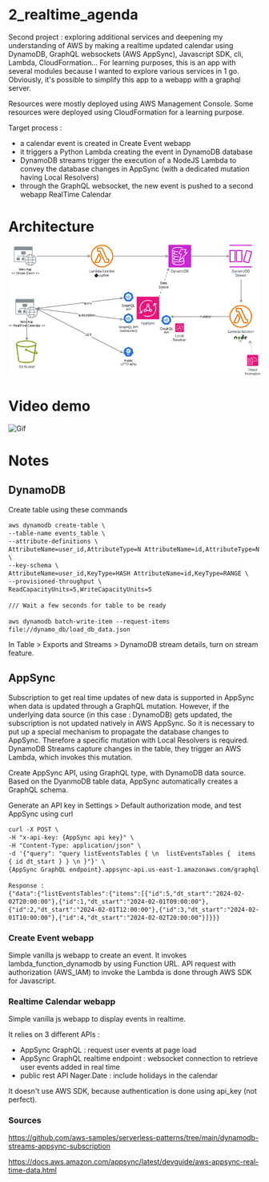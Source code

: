 # 2_realtime_agenda

Second project : exploring additional services and deepening my understanding of AWS by making a realtime updated calendar using DynamoDB, GraphQL websockets (AWS AppSync), Javascript SDK, cli, Lambda, CloudFormation... For learning purposes, this is an app with several modules because I wanted to explore various services in 1 go. Obviously, it's possible to simplify this app to a webapp with a graphql server.

Resources were mostly deployed using AWS Management Console. Some resources were deployed using CloudFormation for a learning purpose.

Target process :
- a calendar event is created in Create Event webapp
- it triggers a Python Lambda creating the event in DynamoDB database
- DynamoDB streams trigger the execution of a NodeJS Lambda to convey the database changes in AppSync (with a dedicated mutation having Local Resolvers)
- through the GraphQL websocket, the new event is pushed to a second webapp RealTime Calendar

# Architecture

![Architecture](./img/AWS_project2.png)

# Video demo

![Gif](./img/demo_front.gif)

# Notes

## DynamoDB 
Create table using these commands
```
aws dynamodb create-table \
--table-name events_table \
--attribute-definitions \
AttributeName=user_id,AttributeType=N AttributeName=id,AttributeType=N \
--key-schema \
AttributeName=user_id,KeyType=HASH AttributeName=id,KeyType=RANGE \
--provisioned-throughput \
ReadCapacityUnits=5,WriteCapacityUnits=5

/// Wait a few seconds for table to be ready

aws dynamodb batch-write-item --request-items file://dynamo_db/load_db_data.json
```

In Table > Exports and Streams > DynamoDB stream details, turn on stream feature.

## AppSync

Subscription to get real time updates of new data is supported in AppSync when data is updated through a GraphQL mutation. However, if the underlying data source (in this case : DynamoDB) gets updated, the subscription is not updated natively in AWS AppSync. So it is necessary to put up a special mechanism to propagate the database changes to AppSync.
Therefore a specific mutation with Local Resolvers is required. DynamoDB Streams capture changes in the table, they trigger an AWS Lambda, which invokes this mutation.

Create AppSync API, using GraphQL type, with DynamoDB data source. Based on the DyanmoDB table data, AppSync automatically creates a GraphQL schema.

Generate an API key in Settings > Default authorization mode, and test AppSync using curl
```
curl -X POST \
-H "x-api-key: {AppSync api key}" \
-H "Content-Type: application/json" \
-d '{"query": "query listEventsTables { \n  listEventsTables {  items { id dt_start } } \n }"}' \
{AppSync GraphQL endpoint}.appsync-api.us-east-1.amazonaws.com/graphql

Response :
{"data":{"listEventsTables":{"items":[{"id":5,"dt_start":"2024-02-02T20:00:00"},{"id":1,"dt_start":"2024-02-01T09:00:00"},{"id":2,"dt_start":"2024-02-01T12:00:00"},{"id":3,"dt_start":"2024-02-01T10:00:00"},{"id":4,"dt_start":"2024-02-02T20:00:00"}]}}}
```

### Create Event webapp

Simple vanilla js webapp to create an event. It invokes lambda_function_dynamodb by using Function URL. API request with authorization (AWS_IAM) to invoke the Lambda is done through AWS SDK for Javascript.

### Realtime Calendar webapp

Simple vanilla js webapp to display events in realtime.

It relies on 3 different APIs :
- AppSync GraphQL : request user events at page load
- AppSync GraphQL realtime endpoint : websocket connection to retrieve user events added in real time
- public rest API Nager.Date : include holidays in the calendar

It doesn't use AWS SDK, because authentication is done using api_key (not perfect).

### Sources
https://github.com/aws-samples/serverless-patterns/tree/main/dynamodb-streams-appsync-subscription

https://docs.aws.amazon.com/appsync/latest/devguide/aws-appsync-real-time-data.html

